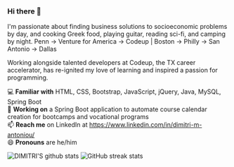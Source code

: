 ### Hi there 👋
I'm passionate about finding business solutions to socioeconomic problems by day, and cooking Greek food, playing guitar, reading sci-fi, and camping by night. Penn &#8594; Venture for America &#8594; Codeup | Boston &#8594; Philly &#8594; San Antonio &#8594; Dallas

Working alongside talented developers at Codeup, the TX career accelerator, has re-ignited my love of learning and inspired a passion for programming.

:computer: **Familiar with** HTML, CSS, Bootstrap, JavaScript, jQuery, Java, MySQL, Spring Boot <br>
🔭 **Working on** a Spring Boot application to automate course calendar creation for bootcamps and vocational programs<br>
📫 **Reach me** on LinkedIn at https://www.linkedin.com/in/dimitri-m-antoniou/<br>
😄 **Pronouns** are he/him<br>

![DIMITRI'S github stats](https://github-readme-stats.vercel.app/api?username=dimitriantoniou&show_icons=true&theme=dark&count_private=true&hide=stars,issues)
![GitHub streak stats](https://github-readme-streak-stats.herokuapp.com/?user=dimitriantoniou)  
